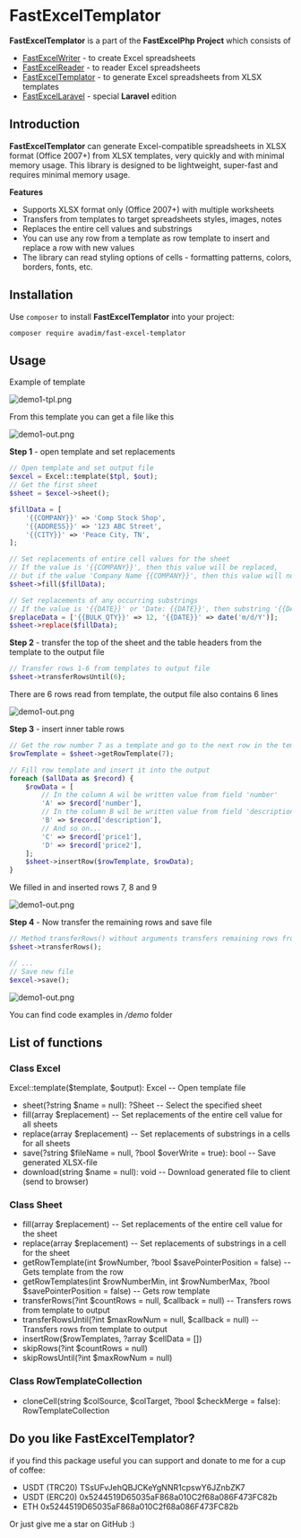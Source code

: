 # FastExcelTemplator

**FastExcelTemplator** is a part of the **FastExcelPhp Project** which consists of

* [FastExcelWriter](https://packagist.org/packages/avadim/fast-excel-writer) - to create Excel spreadsheets
* [FastExcelReader](https://packagist.org/packages/avadim/fast-excel-reader) - to reader Excel spreadsheets
* [FastExcelTemplator](https://packagist.org/packages/avadim/fast-excel-templator) - to generate Excel spreadsheets from XLSX templates
* [FastExcelLaravel](https://packagist.org/packages/avadim/fast-excel-laravel) - special **Laravel** edition

## Introduction

**FastExcelTemplator** can generate Excel-compatible spreadsheets in XLSX format (Office 2007+) from XLSX templates,
very quickly and with minimal memory usage. This library is designed to be lightweight, super-fast and requires minimal memory usage.

**Features**

* Supports XLSX format only (Office 2007+) with multiple worksheets
* Transfers from templates to target spreadsheets styles, images, notes
* Replaces the entire cell values and substrings
* You can use any row from a template as row template to insert and replace a row with new values
* The library can read styling options of cells - formatting patterns, colors, borders, fonts, etc.

## Installation

Use `composer` to install **FastExcelTemplator** into your project:

```
composer require avadim/fast-excel-templator
```

## Usage

Example of template

![demo1-tpl.png](demo2-tpl.jpg)

From this template you can get a file like this

![demo1-out.png](demo2-out.jpg)

**Step 1** - open template and set replacements
```php
// Open template and set output file
$excel = Excel::template($tpl, $out);
// Get the first sheet
$sheet = $excel->sheet();

$fillData = [
    '{{COMPANY}}' => 'Comp Stock Shop',
    '{{ADDRESS}}' => '123 ABC Street',
    '{{CITY}}' => 'Peace City, TN',
];

// Set replacements of entire cell values for the sheet
// If the value is '{{COMPANY}}', then this value will be replaced,
// but if the value 'Company Name {{COMPANY}}', then this value will not be replaced 
$sheet->fill($fillData);

// Set replacements of any occurring substrings
// If the value is '{{DATE}}' or 'Date: {{DATE}}', then substring '{{DATE}}' will be replaced,
$replaceData = ['{{BULK_QTY}}' => 12, '{{DATE}}' => date('m/d/Y')];
$sheet->replace($fillData);
```
**Step 2** - transfer the top of the sheet and the table headers from the template to the output file
```php
// Transfer rows 1-6 from templates to output file
$sheet->transferRowsUntil(6);
```
There are 6 rows read from template, the output file also contains 6 lines

![demo1-out.png](demo2-1.jpg)

**Step 3** - insert inner table rows
```php
// Get the row number 7 as a template and go to the next row in the template
$rowTemplate = $sheet->getRowTemplate(7);

// Fill row template and insert it into the output
foreach ($allData as $record) {
    $rowData = [
        // In the column A wil be written value from field 'number'
        'A' => $record['number'],
        // In the column B wil be written value from field 'description'
        'B' => $record['description'],
        // And so on...
        'C' => $record['price1'],
        'D' => $record['price2'],
    ];
    $sheet->insertRow($rowTemplate, $rowData);
}
```
We filled in and inserted rows 7, 8 and 9

![demo1-out.png](demo2-2.jpg)

**Step 4** - Now transfer the remaining rows and save file

```php
// Method transferRows() without arguments transfers remaining rows from the template to the output file 
$sheet->transferRows();

// ...
// Save new file
$excel->save();
```


![demo1-out.png](demo2-3.jpg)

You can find code examples in */demo* folder

## List of functions
### Class Excel

Excel::template($template, $output): Excel -- Open template file

* sheet(?string $name = null): ?Sheet -- Select the specified sheet
* fill(array $replacement) -- Set replacements of the entire cell value for all sheets
* replace(array $replacement) -- Set replacements of substrings in a cells for all sheets
* save(?string $fileName = null, ?bool $overWrite = true): bool -- Save generated XLSX-file
* download(string $name = null): void -- Download generated file to client (send to browser)

### Class Sheet

* fill(array $replacement) -- Set replacements of the entire cell value for the sheet
* replace(array $replacement) -- Set replacements of substrings in a cell for the sheet
* getRowTemplate(int $rowNumber, ?bool $savePointerPosition = false) -- Gets template from the row
* getRowTemplates(int $rowNumberMin, int $rowNumberMax, ?bool $savePointerPosition = false) -- Gets row template
* transferRows(?int $countRows = null, $callback = null) -- Transfers rows from template to output
* transferRowsUntil(?int $maxRowNum = null, $callback = null) -- Transfers rows from template to output
* insertRow($rowTemplates, ?array $cellData = [])
* skipRows(?int $countRows = null)
* skipRowsUntil(?int $maxRowNum = null)

### Class RowTemplateCollection

* cloneCell(string $colSource, $colTarget, ?bool $checkMerge = false): RowTemplateCollection

## Do you like FastExcelTemplator?

if you find this package useful you can support and donate to me for a cup of coffee:

* USDT (TRC20) TSsUFvJehQBJCKeYgNNR1cpswY6JZnbZK7
* USDT (ERC20) 0x5244519D65035aF868a010C2f68a086F473FC82b
* ETH 0x5244519D65035aF868a010C2f68a086F473FC82b

Or just give me a star on GitHub :)